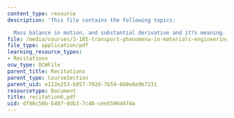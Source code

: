```yaml
---
content_type: resource
description: 'This file contains the following topics:

  Mass balance in motion, and substantial derivative and it?s meaning.'
file: /media/courses/3-185-transport-phenomena-in-materials-engineering-fall-2003/df86c50bb487ddb37c48cee5506d474a_recitation6.pdf
file_type: application/pdf
learning_resource_types:
- Recitations
ocw_type: OCWFile
parent_title: Recitations
parent_type: CourseSection
parent_uid: e112e253-b057-792d-7b59-6b0e8e9b7231
resourcetype: Document
title: recitation6.pdf
uid: df86c50b-b487-ddb3-7c48-cee5506d474a
---
```

